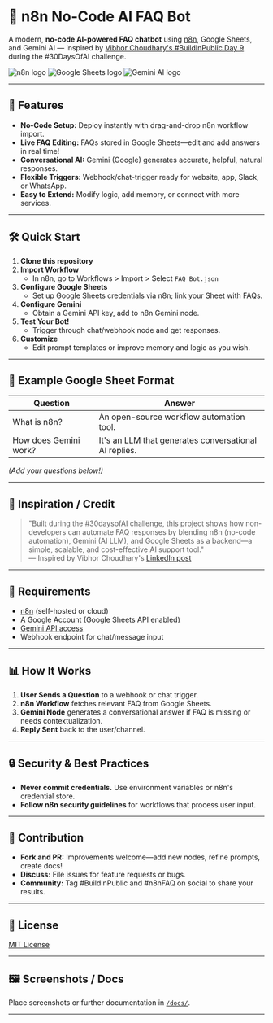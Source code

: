# 🤖 n8n No-Code AI FAQ Bot

A modern, **no-code AI-powered FAQ chatbot** using [n8n](https://n8n.io/), Google Sheets, and Gemini AI — inspired by [Vibhor Choudhary's #BuildInPublic Day 9](https://www.linkedin.com/posts/vibhor-choudhary_buildinpublic-day9-30daysofai-activity-7348953339792891905-P0y5) during the #30DaysOfAI challenge.

![n8n logo](https://n8n.io/wp-content/uploads/2023/11/logo-512x512-1.png)
![Google Sheets logo](https://upload.wikimedia.org/wikipedia/commons/1/1a/Google_Sheets_Logo_16.png)
![Gemini AI logo](https://upload.wikimedia.org/wikipedia/commons/4/4e/Google_Gemini_logo.svg)

---

## 🚀 Features

- **No-Code Setup:** Deploy instantly with drag-and-drop n8n workflow import.
- **Live FAQ Editing:** FAQs stored in Google Sheets—edit and add answers in real time!
- **Conversational AI:** Gemini (Google) generates accurate, helpful, natural responses.
- **Flexible Triggers:** Webhook/chat-trigger ready for website, app, Slack, or WhatsApp.
- **Easy to Extend:** Modify logic, add memory, or connect with more services.

---

## 🛠️ Quick Start

1. **Clone this repository**
2. **Import Workflow**
   - In n8n, go to Workflows > Import > Select `FAQ Bot.json`
3. **Configure Google Sheets**
   - Set up Google Sheets credentials via n8n; link your Sheet with FAQs.
4. **Configure Gemini**
   - Obtain a Gemini API key, add to n8n Gemini node.
5. **Test Your Bot!**
   - Trigger through chat/webhook node and get responses.
6. **Customize**
   - Edit prompt templates or improve memory and logic as you wish.

---

## 📄 Example Google Sheet Format

| Question                 | Answer                                      |
|--------------------------|---------------------------------------------|
| What is n8n?             | An open-source workflow automation tool.    |
| How does Gemini work?    | It's an LLM that generates conversational AI replies.|

*(Add your questions below!)*

---

## 🌟 Inspiration / Credit

> "Built during the #30daysofAI challenge, this project shows how non-developers can automate FAQ responses by blending n8n (no-code automation), Gemini (AI LLM), and Google Sheets as a backend—a simple, scalable, and cost-effective AI support tool."  
> — Inspired by Vibhor Choudhary's [LinkedIn post](https://www.linkedin.com/posts/vibhor-choudhary_buildinpublic-day9-30daysofai-activity-7348953339792891905-P0y5)

---

## 📝 Requirements

- [n8n](https://n8n.io/) (self-hosted or cloud)
- A Google Account (Google Sheets API enabled)
- [Gemini API access](https://ai.google.dev/)
- Webhook endpoint for chat/message input

---

## 📊 How It Works

1. **User Sends a Question** to a webhook or chat trigger.
2. **n8n Workflow** fetches relevant FAQ from Google Sheets.
3. **Gemini Node** generates a conversational answer if FAQ is missing or needs contextualization.
4. **Reply Sent** back to the user/channel.

---

## 🔒 Security & Best Practices

- **Never commit credentials.** Use environment variables or n8n's credential store.
- **Follow n8n security guidelines** for workflows that process user input.

---

## 🤝 Contribution

- **Fork and PR:** Improvements welcome—add new nodes, refine prompts, create docs!
- **Discuss:** File issues for feature requests or bugs.
- **Community:** Tag #BuildInPublic and #n8nFAQ on social to share your results.

---

## 🪪 License

[MIT License](./LICENSE)

---

## 🖼️ Screenshots / Docs

Place screenshots or further documentation in [`/docs/`](docs/).

--- 
